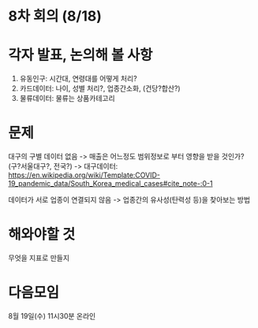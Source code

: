 # 8차 회의 (8/18)


# 각자 발표, 논의해 볼 사항
1. 유동인구: 시간대, 연령대를 어떻게 처리?
2. 카드데이터: 나이, 성별 처리?, 업종간소화, (건당?합산?)
3. 물류데이터: 물류는 상품카테고리

# 문제
대구의 구별 데이터 없음
-> 매출은 어느정도 범위정보로 부터 영향을 받을 것인가? (구?서울대구?, 전국?)
-> 대구데이터: https://en.wikipedia.org/wiki/Template:COVID-19_pandemic_data/South_Korea_medical_cases#cite_note-:0-1

데이터가 서로 업종이 연결되지 않음
-> 업종간의 유사성(탄력성 등)을 찾아보는 방법

# 해와야할 것
무엇을 지표로 만들지

# 다음모임
8월 19일(수) 11시30분 온라인

